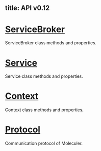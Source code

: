 title: API v0.12
---

# [ServiceBroker](service-broker.html)
ServiceBroker class methods and properties.

# [Service](service.html)
Service class methods and properties.

# [Context](context.html)
Context class methods and properties.

# [Protocol](protocol.html)
Communication protocol of Moleculer.
